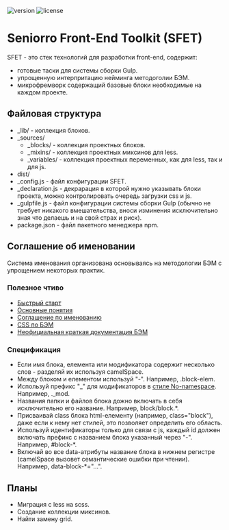 ![version](https://img.shields.io/badge/dynamic/json.svg?label=version&url=https%3A%2F%2Fraw.githubusercontent.com%2Fseniorro%2Fsfet%2Fmaster%2Fpackage.json&query=version&colorB=green)
![license](https://img.shields.io/badge/dynamic/json.svg?label=license&url=https%3A%2F%2Fraw.githubusercontent.com%2Fseniorro%2Fsfet%2Fmaster%2Fpackage.json&query=license&colorB=blue)

# Seniorro Front-End Toolkit (SFET)
SFET - это стек технологий для разработки front-end, содержит:
- готовые таски для системы сборки Gulp.
- упрощенную интерпритацию нейминга методоголии БЭМ.
- микрофремворк содержащий базовые блоки необходимые на каждом проекте.

## Файловая структура
- _lib/ - коллекция блоков.
- _sources/
    - _blocks/ - коллекция проектных блоков.
    - _mixins/ - коллекция проектных миксинов для less.
    - _variables/ - коллекция проектных переменных, как для less, так и для js.
- dist/
- _config.js - файл конфигурации SFET.
- _declaration.js  - декрарация в которой нужно указывать блоки проекта, можно контролировать очередь загрузки css и js.
- _gulpfile.js  - файл конфигурации системы сборки Gulp (обычно не требует никакого вмешательства, вноси изминения исключительно зная что делаешь и на свой страх и риск).
- package.json - файл пакетного менеджера npm.

## Соглашение об именовании
Система именования организована основываясь на методологии БЭМ с упрощением некоторых практик.

### Полезное чтиво
- [Быстрый старт](https://ru.bem.info/methodology/quick-start/)
- [Основные понятия](https://ru.bem.info/methodology/key-concepts/)
- [Соглашение по именованию](https://ru.bem.info/methodology/naming-convention/)
- [CSS по БЭМ](https://ru.bem.info/methodology/css/)
- [Неофициальная краткая документация БЭМ](http://nicothin.github.io/idiomatic-pre-CSS/)

### Спецификация
- Если имя блока, елемента или модификатора содержит несколько слов - разделяй их используя camelSpace.
- Между блоком и елементом используй "-". Например, .block-elem.
- Используй префикс "_" для модификаторов в [стиле No-namespace](https://ru.bem.info/methodology/naming-convention/#%D0%A1%D1%82%D0%B8%D0%BB%D1%8C-no-namespace). Например, ._mod.
- Названия папки и файлов блока дожно включать в себя исключительно его название. Например, block/block.*.
- Присваивай class блока html-елементу (например, class="block"), даже если к нему нет стилей, это позволяет определить его область.
- Используй идентификаторы только для связи с js, каждый id должен включать префикс с названием блока указанный через "-". Например, #block-*.
- Включай во все data-атрибуты название блока в нижнем регистре (camelSpace вызовет семантические ошибки при чтении). Например, data-block-*="...".

## Планы
- Миграция с less на scss.
- Создание коллекции миксинов.
- Найти замену grid.
